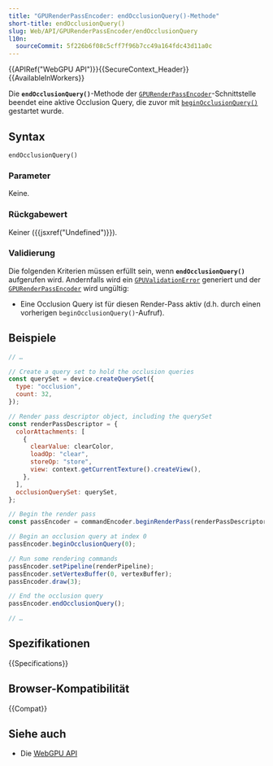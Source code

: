 ```yaml
---
title: "GPURenderPassEncoder: endOcclusionQuery()-Methode"
short-title: endOcclusionQuery()
slug: Web/API/GPURenderPassEncoder/endOcclusionQuery
l10n:
  sourceCommit: 5f226b6f08c5cff7f96b7cc49a164fdc43d11a0c
---
```


{{APIRef("WebGPU API")}}{{SecureContext_Header}}{{AvailableInWorkers}}

Die **`endOcclusionQuery()`**-Methode der [`GPURenderPassEncoder`](/de/docs/Web/API/GPURenderPassEncoder)-Schnittstelle beendet eine aktive Occlusion Query, die zuvor mit [`beginOcclusionQuery()`](/de/docs/Web/API/GPURenderPassEncoder/beginOcclusionQuery) gestartet wurde.

## Syntax

```js-nolint
endOcclusionQuery()
```

### Parameter

Keine.

### Rückgabewert

Keiner ({{jsxref("Undefined")}}).

### Validierung

Die folgenden Kriterien müssen erfüllt sein, wenn **`endOcclusionQuery()`** aufgerufen wird. Andernfalls wird ein [`GPUValidationError`](/de/docs/Web/API/GPUValidationError) generiert und der [`GPURenderPassEncoder`](/de/docs/Web/API/GPURenderPassEncoder) wird ungültig:

- Eine Occlusion Query ist für diesen Render-Pass aktiv (d.h. durch einen vorherigen `beginOcclusionQuery()`-Aufruf).

## Beispiele

```js
// …

// Create a query set to hold the occlusion queries
const querySet = device.createQuerySet({
  type: "occlusion",
  count: 32,
});

// Render pass descriptor object, including the querySet
const renderPassDescriptor = {
  colorAttachments: [
    {
      clearValue: clearColor,
      loadOp: "clear",
      storeOp: "store",
      view: context.getCurrentTexture().createView(),
    },
  ],
  occlusionQuerySet: querySet,
};

// Begin the render pass
const passEncoder = commandEncoder.beginRenderPass(renderPassDescriptor);

// Begin an occlusion query at index 0
passEncoder.beginOcclusionQuery(0);

// Run some rendering commands
passEncoder.setPipeline(renderPipeline);
passEncoder.setVertexBuffer(0, vertexBuffer);
passEncoder.draw(3);

// End the occlusion query
passEncoder.endOcclusionQuery();

// …
```

## Spezifikationen

{{Specifications}}

## Browser-Kompatibilität

{{Compat}}

## Siehe auch

- Die [WebGPU API](/de/docs/Web/API/WebGPU_API)
